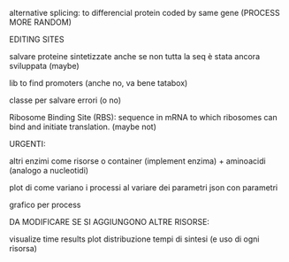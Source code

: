 alternative splicing: to differencial protein coded by same gene (PROCESS MORE RANDOM)

EDITING SITES

salvare proteine sintetizzate anche se non tutta la seq è stata ancora sviluppata (maybe)

lib to find promoters (anche no, va bene tatabox)

classe per salvare errori (o no)

Ribosome Binding Site (RBS): sequence in mRNA to which ribosomes can bind and initiate translation. (maybe not)


URGENTI:

altri enzimi come risorse o container (implement enzima) + aminoacidi (analogo a nucleotidi)

plot di come variano i processi al variare dei parametri
json con parametri

grafico per process

DA MODIFICARE SE SI AGGIUNGONO ALTRE RISORSE:

visualize time results
plot distribuzione tempi di sintesi (e uso di ogni risorsa)